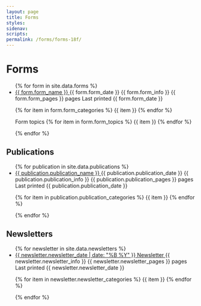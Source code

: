 ```yaml
---
layout: page
title: Forms
styles:
sidenav:
scripts:
permalink: /forms/forms-18f/
---
```


# Forms

<ul class="forms-list">
{% for form in site.data.forms %}
  <li>
    <a href="/forms/{{ form.form_url }}" class="form-name">
      {{ form.form_name }}
    </a> <span class="form-date">{{ form.form_date }}</span>
    <span class="form-info">{{ form.form_info }}</span>
    <span class="form-pages">{{ form.form_pages }} pages</span>
    <span class="form-printed-date">Last printed {{ form.form_date }}</span>
    <p class="form-categories">
    {% for item in form.form_categories %}
      <span class="form-category">{{ item }}</span>
    {% endfor %}
    </p>
    <p class="form-topics">Form topics
      {% for item in form.form_topics %}
        <span class="form-topic">{{ item }}</span>
      {% endfor %}</p>
  </li>
{% endfor %}
</ul>

## Publications

<ul class="publications-list">
{% for publication in site.data.publications %}
  <li>
    <a href="/publications/{{ publication.publication_url }}" class="pub-name">
      {{ publication.publication_name }}
    </a> <span class="pub-date">{{ publication.publication_date }}</span>
    <span class="pub-info">{{ publication.publication_info }}</span>
    <span class="pub-pages">{{ publication.publication_pages }} pages</span>
    <span class="pub-printed-date">Last printed {{ publication.publication_date }}</span>
    <p class="pub-categories">
    {% for item in publication.publication_categories %}
      <span class="pub-category">{{ item }}</span>
    {% endfor %}
    </p>
  </li>
{% endfor %}
</ul>


## Newsletters

<ul class="newsletter-list">
{% for newsletter in site.data.newsletters %}
  <li>
    <a href="/newsletters/{{ newsletter.newsletter_url }}" class="news-name">
      {{ newsletter.newsletter_date | date: "%B %Y" }} Newsletter
    </a>
    <span class="news-info">{{ newsletter.newsletter_info }}</span>
    <span class="news-pages">{{ newsletter.newsletter_pages }} pages</span>
    <span class="news-printed-date">Last printed {{ newsletter.newsletter_date }}</span>
    <p class="news-categories">
    {% for item in newsletter.newsletter_categories %}
      <span class="news-category">{{ item }}</span>
    {% endfor %}
    </p>
  </li>
{% endfor %}
</ul>
